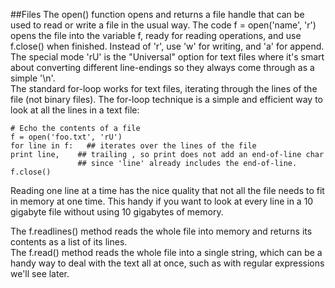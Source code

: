 ##Files
The open() function opens and returns a file handle that can be used to read or write a file in the usual way.
The code f = open('name', 'r') opens the file into the variable f, ready for reading operations, and use f.close() when
 finished. Instead of 'r', use 'w' for writing, and 'a' for append.  
The special mode 'rU' is the "Universal" option for text files where it's smart about converting different line-endings
 so they always come through as a simple '\n'.  
The standard for-loop works for text files, iterating through the lines of the file (not binary files).
The for-loop technique is a simple and efficient way to look at all the lines in a text file:

```
# Echo the contents of a file
f = open('foo.txt', 'rU')
for line in f:   ## iterates over the lines of the file
print line,    ## trailing , so print does not add an end-of-line char
               ## since 'line' already includes the end-of-line.
f.close()
```

Reading one line at a time has the nice quality that not all the file needs to fit in memory at one time. 
This handy if you want to look at every line in a 10 gigabyte file without using 10 gigabytes of memory.  

The f.readlines() method reads the whole file into memory and returns its contents as a list of its lines.  
The f.read() method reads the whole file into a single string, which can be a handy way to deal with the text all at once,
 such as with regular expressions we'll see later.